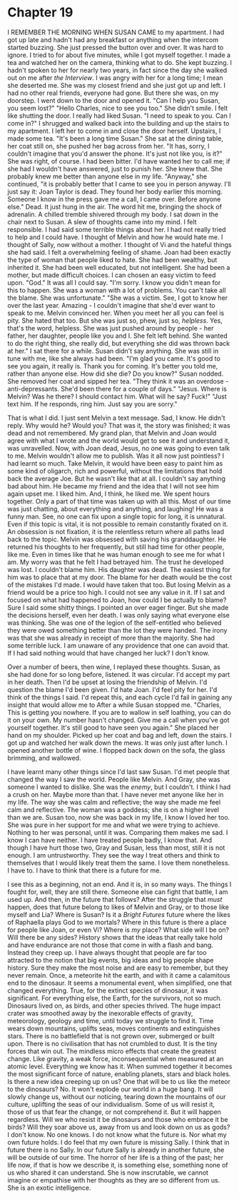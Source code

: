 
# Chapter 19
I REMEMBER THE MORNING WHEN SUSAN CAME to my apartment. I had got up late and hadn't had any breakfast or anything when the intercom started buzzing. She just pressed the button over and over. It was hard to ignore. I tried to for about five minutes, while I got myself together. I made a tea and watched her on the camera, thinking what to do. She kept buzzing. I hadn't spoken to her for nearly two years, in fact since the day she walked out on me after *the Interview*. I was angry with her for a long time; I mean she deserted me. She was my closest friend and she just got up and left. I had no other real friends, everyone had gone. But there she was, on my doorstep. 
    I went down to the door and opened it. "Can I help you Susan, you seem lost?"
    "Hello Charles, nice to see you too." She didn't smile. I felt like shutting the door. I really had liked Susan. "I need to speak to you. Can I come in?" I shrugged and walked back into the building and up the stairs to my apartment. I left her to come in and close the door herself.
    Upstairs, I made some tea. "It's been a long time Susan." She sat at the dining table, her coat still on, she pushed her bag across from her.
    "It has, sorry, I couldn't imagine that you'd answer the phone. It's just not like you, is it?" She was right, of course. I had been bitter. I'd have wanted her to call me; if she had I wouldn't have answered, just to punish her. She knew that. She probably knew me better than anyone else in my life. "Anyway," she continued, "it is probably better that I came to see you in person anyway. I'll just say it: Joan Taylor is dead. They found her body earlier this morning. Someone I know in the press gave me a call, I came over. Before anyone else."
    Dead. It just hung in the air. The word hit me, bringing the shock of adrenalin. A chilled tremble shivered through my body. I sat down in the chair next to Susan. A slew of thoughts came into my mind. I felt responsible. I had said some terrible things about her. I had not really tried to help and I could have. I thought of Melvin and how he would hate me. I thought of Sally, now without a mother. I thought of Vi and the hateful things she had said. I felt a overwhelming feeling of shame. Joan had been exactly the type of woman that people liked to hate. She had been wealthy, but inherited it. She had been well educated, but not intelligent. She had been a mother, but made difficult choices. I can chosen an easy victim to feed upon.
    "God." It was all I could say.
    "I'm sorry. I know you didn't mean for this to happen. She was a woman with a lot of problems. You can't take all the blame. She was unfortunate."
    "She was a victim. See, I got to know her over the last year. Amazing - I couldn't imagine that she'd ever want to speak to me. Melvin convinced her. When you meet her all you can feel is pity. She hated that too. But she was just so, phew, just so, *helpless*. Yes, that's the word, helpless. She was just pushed around by people - her father, her daughter, people like you and I. She felt left behind. She wanted to do the right thing, she really did, but everything she did was thrown back at her." 
    I sat there for a while. Susan didn't say anything. She was still in tune with me, like she always had been. "I'm glad you came. It's good to see you again, it really is. Thank you for coming. It's better you told me, rather than anyone else. How did she die? Do you know?" Susan nodded. She removed her coat and sipped her tea.
    "They think it was an overdose - anti-depressants. She'd been there for a couple of days."
    "Jesus. Where is Melvin? Was he there? I should contact him. What will he say? Fuck!"
    "Just text him. If he responds, ring him. Just say you are sorry."

That is what I did. I just sent Melvin a text message. Sad, I know. He didn't reply. Why would he? Would you? That was it, the story was finished; it was dead and not remembered. My grand plan, that Melvin and Joan would agree with what I wrote and the world would get to see it and understand it, was unravelled. Now, with Joan dead, Jesus, no one was going to even talk to me. Melvin wouldn't allow me to publish. Was it all now just pointless? I had learnt so much. Take Melvin, it would have been easy to paint him as some kind of oligarch, rich and powerful, without the limitations that hold back the average Joe. But he wasn't like that at all. I couldn't say anything bad about him. He became my friend and the idea that I will not see him again upset me. I liked him. And, I think, he liked me. We spent hours together. Only a part of that time was taken up with all this. Most of our time was just chatting, about everything and anything, and laughing! He was a funny man. See, no one can fix upon a single topic for long, it is unnatural. Even if this topic is vital, it is not possible to remain constantly fixated on it. An obsession is not fixation, it is the relentless return where all paths lead back to the topic. Melvin was obsessed with saving his granddaughter. He returned his thoughts to her frequently, but still had time for other people, like me. Even in times like that he was human enough to see me for what I am. My worry was that he felt I had betrayed him. The trust he developed was lost. I couldn't blame him. His daughter was dead. The easiest thing for him was to place that at my door. 
    The blame for her death would be the cost of the mistakes I'd made. I would have taken that too. But losing Melvin as a friend would be a price too high. I could not see any value in it. If I sat and focused on what had happened to Joan, how could I be actually to blame? Sure I said some shitty things. I pointed an over eager finger. But she made the decisions herself, even her death. I was only saying what everyone else was thinking. She was one of the legion of the self-entitled who believed they were owed something better than the lot they were handed. The irony was that she was already in receipt of more than the majority. She had some terrible luck. I am unaware of any providence that one can avoid that. If I had said nothing would that have changed her luck? I don't know.

Over a number of beers, then wine, I replayed these thoughts. Susan, as she had done for so long before, listened. It was circular. I'd accept my part in her death. Then I'd be upset at losing the friendship of Melvin. I'd question the blame I'd been given. I'd hate Joan. I'd feel pity for her. I'd think of the things I said. I'd repeat this, and each cycle I'd fail in gaining any insight that would allow me to 
    After a while Susan stopped me. "Charles, This is getting you nowhere. If you are to wallow in self loathing, you can do it on your own. My number hasn't changed. Give me a call when you've got yourself together. It's still good to have seen you again." She placed her hand on my shoulder. Picked up her coat and bag and left, down the stairs. I got up and watched her walk down the mews. It was only just after lunch. I opened another bottle of wine. I flopped back down on the sofa, the glass brimming, and wallowed.

I have learnt many other things since I'd last saw Susan. I'd met people that changed the way I saw the world. People like Melvin. And Gray, she was someone I wanted to dislike. She was the *enemy*, but I couldn't. I think I had a crush on her. Maybe more than that. I have never met anyone like her in my life. The way she was calm and reflective; the way she made me feel calm and reflective. The woman was a goddess; she is on a higher level than we are. Susan too, now she was back in my life, I know I loved her too. She was pure in her support for me and what we were trying to achieve. Nothing to her was personal, until it was. Comparing them makes me sad. I know I can have neither. I have treated people badly, I know that. And though I have hurt those two, Gray and Susan, less than most, still it is not enough. I am untrustworthy. They see the way I treat others and think to themselves that I would likely treat them the same. I love them nonetheless. I have to. I have to think that there is a future for me.

I see this as a beginning, not an end. And it is, in so many ways. The things I fought for, well, they are still there. Someone else can fight that battle, I am used up. And then, in the future that follows? After the struggle that *must* happen, does that future belong to likes of Melvin and Gray, or to those like myself and Lia? Where is Susan? Is it a *Bright Futures* future where the likes of Raphaella plays God to we mortals? Where in this future is there a place for people like Joan, or even Vi? Where is *my* place? What side will I be on? Will there be any sides?
    History shows that the ideas that really take hold and have endurance are not those that come in with a flash and bang. Instead they creep up. I have always thought that people are far too attracted to the notion that big events, big ideas and big people shape history. Sure they make the most noise and are easy to remember, but they never remain. Once, a meteorite hit the earth, and with it came a calamitous end to the dinosaur. It seems a monumental event, when simplified, one that changed everything. True, for the extinct species of dinosaur, it was significant. For everything else, the Earth, for the survivors, not so much. Dinosaurs lived on, as birds, and other species thrived. The huge impact crater was smoothed away by the inexorable effects of gravity, meteorology, geology and time, until today we struggle to find it. Time wears down mountains, uplifts seas, moves continents and extinguishes stars. There is no battlefield that is not grown over, submerged or built upon. There is no civilisation that has not crumbled to dust. It is the tiny forces that win out. The mindless micro effects that create the greatest change. Like gravity, a weak force, inconsequential when measured at an atomic level. Everything we know has it. When summed together it becomes the most significant force of nature, enabling planets, stars and black holes.
    Is there a new idea creeping up on us? One that will be to us like the meteor to the dinosaurs? No. It won't explode our world in a huge bang. It will slowly change us, without our noticing, tearing down the mountains of our culture, uplifting the seas of our individualism. Some of us will resist it, those of us that fear the change, or not comprehend it. But it will happen regardless. Will we who resist it be dinosaurs and those who embrace it be birds? Will they soar above us, away from us and look down on us as gods? I don't know. No one knows. I do not know what the future is. Nor what my own future holds.
    I do feel that my own future is missing Sally. I think that in future there is no Sally. In our future Sally is already in another future, she will be outside of our time. The horror of her life is a thing of the past; her life now, if that is how we describe it, is something else, something none of us who shared it can understand. She is now inscrutable, we cannot imagine or empathise with her thoughts as they are so different from us. She is an exotic intelligence.



